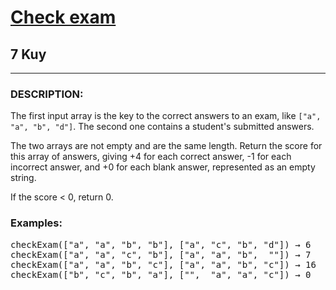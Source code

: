 <h1><a href="https://www.codewars.com/kata/5a3dd29055519e23ec000074">Check exam</a></h1>
<h2>7 Kuy</h2>
<hr>
<h3>DESCRIPTION:</h3>
<p>The first input array is the key to the correct answers to an exam, like <code>["a", "a", "b", "d"]</code>. 
The second one contains a student's submitted answers.</p>
<p>The two arrays are not empty and are the same length. Return the score for this array of answers, giving +4 for each correct answer, -1 for each incorrect answer, and +0 for each blank answer, 
represented as an empty string.</p>
<p>If the score < 0, return 0.</p>
<h3>Examples:</h3>
<pre>
checkExam(["a", "a", "b", "b"], ["a", "c", "b", "d"]) → 6
checkExam(["a", "a", "c", "b"], ["a", "a", "b",  ""]) → 7
checkExam(["a", "a", "b", "c"], ["a", "a", "b", "c"]) → 16
checkExam(["b", "c", "b", "a"], ["",  "a", "a", "c"]) → 0
</pre>